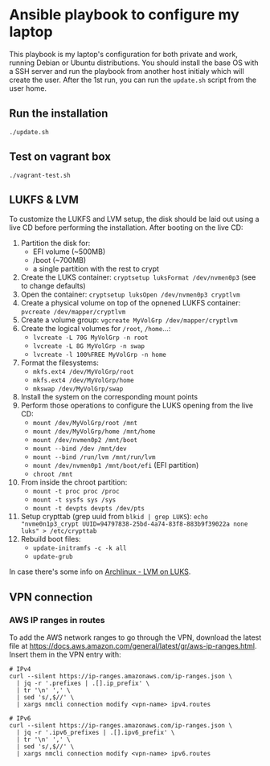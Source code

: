 # Ansible playbook to configure my laptop

This playbook is my laptop's configuration for both private and work, running
Debian or Ubuntu distributions. You should install the base OS with a SSH server
and run the playbook from another host initialy which will create the user.
After the 1st run, you can run the `update.sh` script from the user home.


## Run the installation

```console
./update.sh
```


## Test on vagrant box

```console
./vagrant-test.sh
```


## LUKFS & LVM

To customize the LUKFS and LVM setup, the disk should be laid out using a live
CD before performing the installation. After booting on the live CD:

1. Partition the disk for:
   - EFI volume (~500MB)
   - /boot (~700MB)
   - a single partition with the rest to crypt
2. Create the LUKS container: `cryptsetup luksFormat /dev/nvmen0p3`
   (see to change defaults)
3. Open the container: `cryptsetup luksOpen /dev/nvmen0p3 cryptlvm`
4. Create a physical volume on top of the opnened LUKFS container:
   `pvcreate /dev/mapper/cryptlvm`
5. Create a volume group: `vgcreate MyVolGrp /dev/mapper/cryptlvm`
6. Create the logical volumes for `/root`, `/home`...:
   - `lvcreate -L 70G MyVolGrp -n root`
   - `lvcreate -L 8G MyVolGrp -n swap`
   - `lvcreate -l 100%FREE MyVolGrp -n home`
7. Format the filesystems:
   - `mkfs.ext4 /dev/MyVolGrp/root`
   - `mkfs.ext4 /dev/MyVolGrp/home`
   - `mkswap /dev/MyVolGrp/swap`
8. Install the system on the corresponding mount points
9. Perform those operations to configure the LUKS opening from the live CD:
   - `mount /dev/MyVolGrp/root /mnt`
   - `mount /dev/MyVolGrp/home /mnt/home`
   - `mount /dev/nvmen0p2 /mnt/boot`
   - `mount --bind /dev /mnt/dev`
   - `mount --bind /run/lvm /mnt/run/lvm`
   - `mount /dev/nvmen0p1 /mnt/boot/efi` (EFI partition)
   - `chroot /mnt`
10. From inside the chroot partition:
    - `mount -t proc proc /proc`
    - `mount -t sysfs sys /sys`
    - `mount -t devpts devpts /dev/pts`
11. Setup crypttab (grep uuid from `blkid | grep LUKS`):
    `echo "nvme0n1p3_crypt UUID=94797838-25bd-4a74-83f8-883b9f39022a none luks" > /etc/crypttab`
12. Rebuild boot files:
    - `update-initramfs -c -k all`
    - `update-grub`

In case there's some info on [Archlinux - LVM on
LUKS](https://wiki.archlinux.org/index.php/Dm-crypt/Encrypting_an_entire_system#LVM_on_LUKS).


## VPN connection

### AWS IP ranges in routes

To add the AWS network ranges to go through the VPN, download the latest
file at https://docs.aws.amazon.com/general/latest/gr/aws-ip-ranges.html.
Insert them in the VPN entry with:

```console
# IPv4
curl --silent https://ip-ranges.amazonaws.com/ip-ranges.json \
  | jq -r '.prefixes | .[].ip_prefix' \
  | tr '\n' ',' \
  | sed 's/,$//' \
  | xargs nmcli connection modify <vpn-name> ipv4.routes

# IPv6
curl --silent https://ip-ranges.amazonaws.com/ip-ranges.json \
  | jq -r '.ipv6_prefixes | .[].ipv6_prefix' \
  | tr '\n' ',' \
  | sed 's/,$//' \
  | xargs nmcli connection modify <vpn-name> ipv6.routes
```
